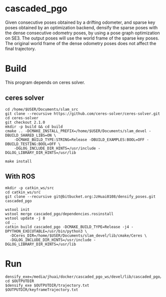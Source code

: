 # cascaded_pgo
Given consecutive poses obtained by a drifting odometer,
and sparse key poses obtained by an optimization backend,
densify the sparse poses with the dense consecutive odometry poses,
by using a pose graph optimization on SE3.
The output poses will use the world frame of the sparse key poses.
The original world frame of the dense odometry poses does not affect the final trajectory.

# Build
This program depends on ceres solver.
## ceres solver
```
cd /home/$USER/Documents/slam_src
git clone --recursive https://github.com/ceres-solver/ceres-solver.git
cd ceres-solver
git checkout 2.1.0
mkdir -p build && cd build
cmake .. -DCMAKE_INSTALL_PREFIX=/home/$USER/Documents/slam_devel -DBUILD_SHARED_LIBS=ON \
    -DCMAKE_BUILD_TYPE:STRING=Release -DBUILD_EXAMPLES:BOOL=OFF -DBUILD_TESTING:BOOL=OFF \
    -DGLOG_INCLUDE_DIR_HINTS=/usr/include -DGLOG_LIBRARY_DIR_HINTS=/usr/lib

make install
```

## With ROS
```
mkdir -p catkin_ws/src
cd catkin_ws/src
git clone --recursive git@bitbucket.org:JzHuai0108/densify_poses.git cascaded_pgo

wstool init
wstool merge cascaded_pgo/dependencies.rosinstall
wstool update -j 8
cd ..
catkin build cascaded_pgo -DCMAKE_BUILD_TYPE=Release -j4 -DPYTHON_EXECUTABLE=/usr/bin/python3 \
  -DCeres_DIR=/home/$USER/Documents/slam_devel/lib/cmake/Ceres \
  -DGLOG_INCLUDE_DIR_HINTS=/usr/include -DGLOG_LIBRARY_DIR_HINTS=/usr/lib

```

# Run
```
densify_exe=/media/jhuai/docker/cascaded_pgo_ws/devel/lib/cascaded_pgo/pgo
cd $OUTPUTDIR
$densify_exe $OUTPUTDIR/trajectory.txt $OUTPUTDIR/keyframeTrajectory.txt
```

